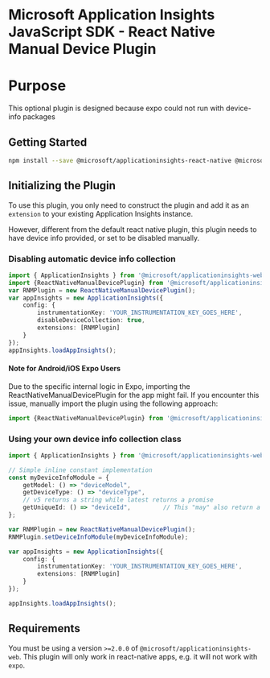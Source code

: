 # Microsoft Application Insights JavaScript SDK - React Native Manual Device Plugin

# Purpose
This optional plugin is designed because expo could not run with device-info packages

## Getting Started
```zsh
npm install --save @microsoft/applicationinsights-react-native @microsoft/applicationinsights-web
```
## Initializing the Plugin

To use this plugin, you only need to construct the plugin and add it as an `extension` to your existing Application Insights instance.

However, different from the default react native plugin, this plugin needs to have device info provided, or set to be disabled manually.


### Disabling automatic device info collection

```ts
import { ApplicationInsights } from '@microsoft/applicationinsights-web';
import {ReactNativeManualDevicePlugin} from '@microsoft/applicationinsights-react-native/manual';
var RNMPlugin = new ReactNativeManualDevicePlugin();
var appInsights = new ApplicationInsights({
    config: {
        instrumentationKey: 'YOUR_INSTRUMENTATION_KEY_GOES_HERE',
        disableDeviceCollection: true,
        extensions: [RNMPlugin]
    }
});
appInsights.loadAppInsights();
```
#### Note for Android/iOS Expo Users
Due to the specific internal logic in Expo, importing the ReactNativeManualDevicePlugin for the app might fail. If you encounter this issue, manually import the plugin using the following approach:
```ts
import {ReactNativeManualDevicePlugin} from '@microsoft/applicationinsights-react-native/dist-esm/manualIndex';
```

### Using your own device info collection class

```ts
import { ApplicationInsights } from '@microsoft/applicationinsights-web';

// Simple inline constant implementation
const myDeviceInfoModule = {
    getModel: () => "deviceModel",
    getDeviceType: () => "deviceType",
    // v5 returns a string while latest returns a promise
    getUniqueId: () => "deviceId",         // This "may" also return a Promise<string>
};

var RNMPlugin = new ReactNativeManualDevicePlugin();
RNMPlugin.setDeviceInfoModule(myDeviceInfoModule);

var appInsights = new ApplicationInsights({
    config: {
        instrumentationKey: 'YOUR_INSTRUMENTATION_KEY_GOES_HERE',
        extensions: [RNMPlugin]
    }
});

appInsights.loadAppInsights();
```
## Requirements
You must be using a version `>=2.0.0` of `@microsoft/applicationinsights-web`. This plugin will only work in react-native apps, e.g. it will not work with `expo`.